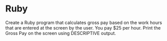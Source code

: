 # Ruby
Create a Ruby program that calculates gross pay based on the work hours that are entered at the screen by the user. You pay $25 per hour. Print the Gross Pay on the screen using DESCRIPTIVE output. 
